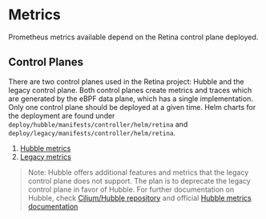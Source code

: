 # Metrics

Prometheus metrics available depend on the Retina control plane deployed.

## Control Planes

There are two control planes used in the Retina project: Hubble and the legacy control plane. Both control planes create metrics and traces which are generated by the eBPF data plane, which has a single implementation. Only one control plane should be deployed at a given time. Helm charts for the deployment are found under `deploy/hubble/manifests/controller/helm/retina` and `deploy/legacy/manifests/controller/helm/retina`.

1. [Hubble metrics](./hubble_metrics.md)
2. [Legacy metrics](./modes/modes.md)


> Note: Hubble offers additional features and metrics that the legacy control plane does not support. The plan is to deprecate the legacy control plane in favor of Hubble. For further documentation on Hubble, check [Cilium/Hubble repository](https://github.com/cilium/hubble/?tab=readme-ov-file#features) and official [Hubble metrics documentation](https://docs.cilium.io/en/stable/observability/metrics/#hubble-metrics)

